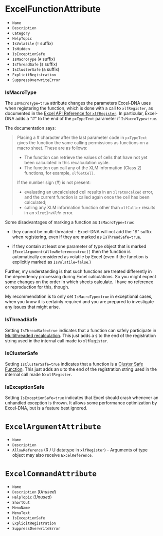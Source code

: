 # ExcelFunctionAttribute

* `Name`
* `Description`
* `Category`
* `HelpTopic`
* `IsVolatile` (`!` suffix)
* `IsHidden`
* `IsExceptionSafe`
* `IsMacroType` (`#` suffix)
* `IsThreadSafe` (`$` suffix)
* `IsClusterSafe` (`&` suffix)
* `ExplicitRegistration`
* `SuppressOverwriteError`

### IsMacroType

The `IsMacroType=true` attribute changes the parameters Excel-DNA uses when registering the function, which is done with a call to `xlfRegister`, as documented in the [Excel API Reference for `xlfRegister`](https://msdn.microsoft.com/en-us/library/office/bb687900.aspx). In particular, Excel-DNA adds a "#" to the end of the `pxTypeText` parameter if `IsMacroType=true`.

The documentation says:

> Placing a # character after the last parameter code in `pxTypeText` gives the function the same calling permissions as functions on a macro sheet. These are as follows:
> * The function can retrieve the values of cells that have not yet been calculated in this recalculation cycle.
> * The function can call any of the XLM information (Class 2) functions, for example, `xlfGetCell`.
>
> If the number sign (#) is not present:
> * evaluating an uncalculated cell results in an `xlretUncalced` error, and the current function is called again once the cell has been calculated;
> * calling any XLM information function other than `xlfCaller` results in an `xlretInvXlfn` error.

Some disadvantages of marking a function as `IsMacroType=true`:

* they cannot be multi-threaded - Excel-DNA will not add the "$" suffix when registering, even if they are marked as `IsThreadSafe=true`.

* if they contain at least one parameter of type object that is marked `[ExcelArgument(AllowReference=true)]` then the function is automatically considered as volatile by Excel (even if the function is explicitly marked as `IsVolatile=false`.)

Further, my understanding is that such functions are treated differently in the dependency processing during Excel calculations. So you might expect some changes on the order in which sheets calculate. I have no reference or reproduction for this, though.

My recommendation is to only set `IsMacroType=true` in exceptional cases, when you know it is certainly required and you are prepared to investigate any issues that might arise.

### IsThreadSafe

Setting `IsThreadSafe=true` indicates that a function can safely participate in [Multithreaded recalculation](https://msdn.microsoft.com/en-us/library/office/bb687899.aspx). This just adds a `$` to the end of the registration string used in the internal call made to `xlfRegister`.

### IsClusterSafe

Setting `IsClusterSafe=true` indicates that a function is a [Cluster Safe Function](https://msdn.microsoft.com/en-us/library/office/ff475871.aspx). This just adds an `&` to the end of the registration string used in the internal call made to `xlfRegister`.

### IsExceptionSafe

Setting `IsExceptionSafe=true` indicates that Excel should crash whenever an unhandled exception is thrown.
It allows some performance optimization by Excel-DNA, but is a feature best ignored. 

# `ExcelArgumentAttribute`

* `Name`
* `Description`
* `AllowReference` (R / U datatype in `xlfRegister`) - Arguments of type object may also receive `ExcelReference`.

# `ExcelCommandAttribute`

* `Name`
* `Description` (_Unused_)
* `HelpTopic` (_Unused_)
* `ShortCut`
* `MenuName`
* `MenuText`
* `IsExceptionSafe`
* `ExplicitRegistration`
* `SuppressOverwriteError`
